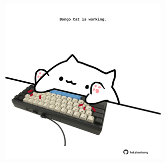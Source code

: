 <!-- built at 03/02/2023, 07:00:48 UTC -->
<p align="center">
  <img width="500" height="500" src="./ReadmeImage.svg">
</p>
